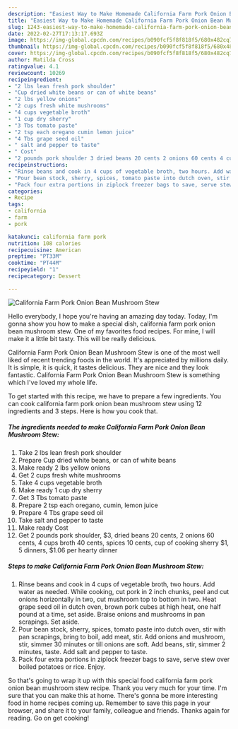 ```yaml
---
description: "Easiest Way to Make Homemade California Farm Pork Onion Bean Mushroom Stew"
title: "Easiest Way to Make Homemade California Farm Pork Onion Bean Mushroom Stew"
slug: 1243-easiest-way-to-make-homemade-california-farm-pork-onion-bean-mushroom-stew
date: 2022-02-27T17:13:17.693Z
image: https://img-global.cpcdn.com/recipes/b090fcf5f8f818f5/680x482cq70/california-farm-pork-onion-bean-mushroom-stew-recipe-main-photo.jpg
thumbnail: https://img-global.cpcdn.com/recipes/b090fcf5f8f818f5/680x482cq70/california-farm-pork-onion-bean-mushroom-stew-recipe-main-photo.jpg
cover: https://img-global.cpcdn.com/recipes/b090fcf5f8f818f5/680x482cq70/california-farm-pork-onion-bean-mushroom-stew-recipe-main-photo.jpg
author: Matilda Cross
ratingvalue: 4.1
reviewcount: 10269
recipeingredient:
- "2 lbs lean fresh pork shoulder"
- "Cup dried white beans or can of white beans"
- "2 lbs yellow onions"
- "2 cups fresh white mushrooms"
- "4 cups vegetable broth"
- "1 cup dry sherry"
- "3 Tbs tomato paste"
- "2 tsp each oregano cumin lemon juice"
- "4 Tbs grape seed oil"
- " salt and pepper to taste"
- " Cost"
- "2 pounds pork shoulder 3 dried beans 20 cents 2 onions 60 cents 4 cups broth 40 cents spices 10 cents cup of cooking sherry 1 5 dinners 106 per hearty dinner"
recipeinstructions:
- "Rinse beans and cook in 4 cups of vegetable broth, two hours. Add water as needed. While cooking, cut pork in 2 inch chunks, peel and cut onions horizontally in two, cut mushroom top to bottom in two. Heat grape seed oil in dutch oven, brown pork cubes at high heat, one half pound at a time, set aside. Braise onions and mushrooms in pan scrapings. Set aside."
- "Pour bean stock, sherry, spices, tomato paste into dutch oven, stir with pan scrapings, bring to boil, add meat, stir. Add onions and mushroom, stir, simmer 30 minutes or till onions are soft. Add beans, stir, simmer 2 minutes, taste. Add salt and pepper to taste."
- "Pack four extra portions in ziplock freezer bags to save, serve stew over boiled potatoes or rice. Enjoy."
categories:
- Recipe
tags:
- california
- farm
- pork

katakunci: california farm pork 
nutrition: 108 calories
recipecuisine: American
preptime: "PT33M"
cooktime: "PT44M"
recipeyield: "1"
recipecategory: Dessert

---
```



![California Farm Pork Onion Bean Mushroom Stew](https://img-global.cpcdn.com/recipes/b090fcf5f8f818f5/680x482cq70/california-farm-pork-onion-bean-mushroom-stew-recipe-main-photo.jpg)

Hello everybody, I hope you're having an amazing day today. Today, I'm gonna show you how to make a special dish, california farm pork onion bean mushroom stew. One of my favorites food recipes. For mine, I will make it a little bit tasty. This will be really delicious.

California Farm Pork Onion Bean Mushroom Stew is one of the most well liked of recent trending foods in the world. It's appreciated by millions daily. It is simple, it is quick, it tastes delicious. They are nice and they look fantastic. California Farm Pork Onion Bean Mushroom Stew is something which I've loved my whole life.




To get started with this recipe, we have to prepare a few ingredients. You can cook california farm pork onion bean mushroom stew using 12 ingredients and 3 steps. Here is how you cook that.

<!--inarticleads1-->

##### The ingredients needed to make California Farm Pork Onion Bean Mushroom Stew:

1. Take 2 lbs lean fresh pork shoulder
1. Prepare Cup dried white beans, or can of white beans
1. Make ready 2 lbs yellow onions
1. Get 2 cups fresh white mushrooms
1. Take 4 cups vegetable broth
1. Make ready 1 cup dry sherry
1. Get 3 Tbs tomato paste
1. Prepare 2 tsp each oregano, cumin, lemon juice
1. Prepare 4 Tbs grape seed oil
1. Take  salt and pepper to taste
1. Make ready  Cost
1. Get 2 pounds pork shoulder, $3, dried beans 20 cents, 2 onions 60 cents, 4 cups broth 40 cents, spices 10 cents, cup of cooking sherry $1, 5 dinners, $1.06 per hearty dinner




<!--inarticleads2-->

##### Steps to make California Farm Pork Onion Bean Mushroom Stew:

1. Rinse beans and cook in 4 cups of vegetable broth, two hours. Add water as needed. While cooking, cut pork in 2 inch chunks, peel and cut onions horizontally in two, cut mushroom top to bottom in two. Heat grape seed oil in dutch oven, brown pork cubes at high heat, one half pound at a time, set aside. Braise onions and mushrooms in pan scrapings. Set aside.
1. Pour bean stock, sherry, spices, tomato paste into dutch oven, stir with pan scrapings, bring to boil, add meat, stir. Add onions and mushroom, stir, simmer 30 minutes or till onions are soft. Add beans, stir, simmer 2 minutes, taste. Add salt and pepper to taste.
1. Pack four extra portions in ziplock freezer bags to save, serve stew over boiled potatoes or rice. Enjoy.




So that's going to wrap it up with this special food california farm pork onion bean mushroom stew recipe. Thank you very much for your time. I'm sure that you can make this at home. There's gonna be more interesting food in home recipes coming up. Remember to save this page in your browser, and share it to your family, colleague and friends. Thanks again for reading. Go on get cooking!
